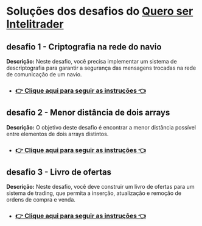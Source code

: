 # Soluções dos desafios do [Quero ser Intelitrader](https://github.com/intelitrader/quero-ser/tree/master)



## desafio 1 - Criptografia na rede do navio
   **Descrição:**
   Neste desafio, você precisa implementar um sistema de descriptografia para garantir a segurança das mensagens trocadas na rede de comunicação de um navio.

   * ### [👉 Clique aqui para seguir as instruções  👈](/desafio1-criptografia-navio/README.md)
   

## desafio 2 - Menor distância de dois arrays
   **Descrição:** O objetivo deste desafio é encontrar a menor distância possível entre elementos de dois arrays distintos. 
   * ### [👉 Clique aqui para seguir as instruções 👈](/menor-distancia-de-dois-arrays/README.md)



## desafio 3 - Livro de ofertas

   **Descrição:** Neste desafio, você deve construir um livro de ofertas para um sistema de trading, que permita a inserção, atualização e remoção de ordens de compra e venda.

   * ### [👉 Clique aqui para seguir as instruções 👈](/livro-de-ofertas/README.md)



